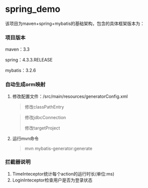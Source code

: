 # spring_demo

该项目为maven+spring+mybatis的基础架构，包含的具体框架版本为：


### 项目版本
maven：3.3

spring：4.3.3.RELEASE

mybatis：3.2.6


### 自动生成orm映射
1. 修改配置文件：/src/main/resources/generatorConfig.xml
	> 修改classPathEntry

	> 修改jdbcConnection
	> 
	> 修改targetProject
	> 
2. 运行mvn命令

	> mvn mybatis-generator:generate
	
### 拦截器说明

1. TimeInteceptor统计每个action的运行时长(单位:ms)
2. LoginInteceptor检查用户是否为登录状态